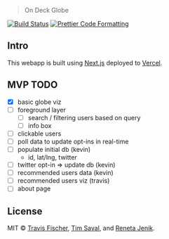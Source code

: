> On Deck Globe

[![Build Status](https://github.com/senpai-so/on-deck-globe/actions/workflows/build.yml/badge.svg)](https://github.com/senpai-so/on-deck-globe/actions/workflows/build.yml) [![Prettier Code Formatting](https://img.shields.io/badge/code_style-prettier-brightgreen.svg)](https://prettier.io)

## Intro

This webapp is built using [Next.js](https://nextjs.org) deployed to [Vercel](http://vercel.com).

## MVP TODO

- [x] basic globe viz
- [ ] foreground layer
  - [ ] search / filtering users based on query
  - [ ] info box
- [ ] clickable users
- [ ] poll data to update opt-ins in real-time
- [ ] populate initial db (kevin)
  - id, lat/lng, twitter
- [ ] twitter opt-in => update db (kevin)
- [ ] recommended users data (kevin)
- [ ] recommended users viz (travis)
- [ ] about page

## License

MIT © [Travis Fischer](https://transitivebullsh.it), [Tim Saval](https://twitter.com/timsaval), and [Reneta Jenik](https://www.linkedin.com/in/renetajenik/).
